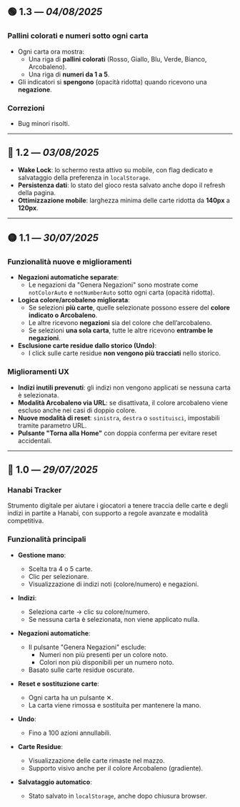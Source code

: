 ## 🟢 1.3 — *04/08/2025* 

### Pallini colorati e numeri sotto ogni carta

- Ogni carta ora mostra:
  - Una riga di **pallini colorati** (Rosso, Giallo, Blu, Verde, Bianco, Arcobaleno).
  - Una riga di **numeri da 1 a 5**.
- Gli indicatori si **spengono** (opacità ridotta) quando ricevono una **negazione**.

### Correzioni

- Bug minori risolti.

---

## 🔵 1.2 — *03/08/2025* 

- **Wake Lock**: lo schermo resta attivo su mobile, con flag dedicato e salvataggio della preferenza in `localStorage`.
- **Persistenza dati**: lo stato del gioco resta salvato anche dopo il refresh della pagina.
- **Ottimizzazione mobile**: larghezza minima delle carte ridotta da **140px** a **120px**.

---

## 🟡 1.1 — *30/07/2025*

### Funzionalità nuove e miglioramenti

- **Negazioni automatiche separate**:
  - Le negazioni da "Genera Negazioni" sono mostrate come `notColorAuto` e `notNumberAuto` sotto ogni carta (opacità ridotta).
- **Logica colore/arcobaleno migliorata**:
  - Se selezioni **più carte**, quelle selezionate possono essere del **colore indicato o Arcobaleno**.
  - Le altre ricevono **negazioni** sia del colore che dell’arcobaleno.
  - Se selezioni **una sola carta**, tutte le altre ricevono **entrambe le negazioni**.
- **Esclusione carte residue dallo storico (Undo)**:
  - I click sulle carte residue **non vengono più tracciati** nello storico.

### Miglioramenti UX

- **Indizi inutili prevenuti**: gli indizi non vengono applicati se nessuna carta è selezionata.
- **Modalità Arcobaleno via URL**: se disattivata, il colore arcobaleno viene escluso anche nei casi di doppio colore.
- **Nuove modalità di reset**: `sinistra`, `destra` o `sostituisci`, impostabili tramite parametro URL.
- **Pulsante "Torna alla Home"** con doppia conferma per evitare reset accidentali.

---

## 🔴 1.0 — *29/07/2025*

### Hanabi Tracker

Strumento digitale per aiutare i giocatori a tenere traccia delle carte e degli indizi in partite a Hanabi, con supporto a regole avanzate e modalità competitiva.

### Funzionalità principali

- **Gestione mano**:
  - Scelta tra 4 o 5 carte.
  - Clic per selezionare.
  - Visualizzazione di indizi noti (colore/numero) e negazioni.

- **Indizi**:
  - Seleziona carte → clic su colore/numero.
  - Se nessuna carta è selezionata, non viene applicato nulla.

- **Negazioni automatiche**:
  - Il pulsante "Genera Negazioni" esclude:
    - Numeri non più presenti per un colore noto.
    - Colori non più disponibili per un numero noto.
  - Basato sulle carte residue oscurate.

- **Reset e sostituzione carte**:
  - Ogni carta ha un pulsante ✕.
  - La carta viene rimossa e sostituita per mantenere la mano.

- **Undo**:
  - Fino a 100 azioni annullabili.

- **Carte Residue**:
  - Visualizzazione delle carte rimaste nel mazzo.
  - Supporto visivo anche per il colore Arcobaleno (gradiente).

- **Salvataggio automatico**:
  - Stato salvato in `localStorage`, anche dopo chiusura browser.
